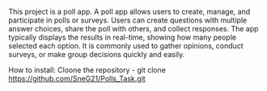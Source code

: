 This project is a poll app. A poll app allows users to create, manage, and participate in polls or surveys. Users can create questions with multiple answer choices, share the poll with others, and collect responses. The app typically displays the results in real-time, showing how many people selected each option. It is commonly used to gather opinions, conduct surveys, or make group decisions quickly and easily.

How to install:
Cloone the repository - git clone https://github.com/SneG21/Polls_Task.git 
